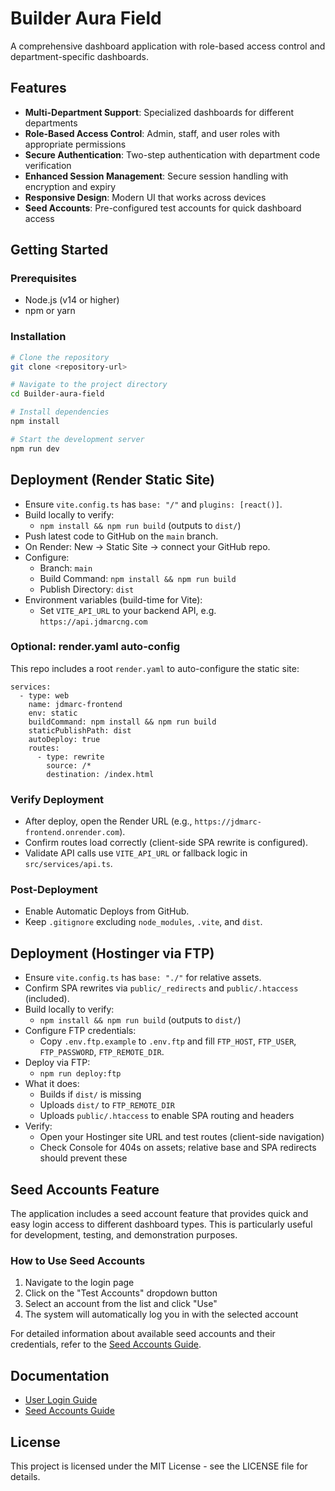 # Builder Aura Field

A comprehensive dashboard application with role-based access control and department-specific dashboards.

## Features

- **Multi-Department Support**: Specialized dashboards for different departments
- **Role-Based Access Control**: Admin, staff, and user roles with appropriate permissions
- **Secure Authentication**: Two-step authentication with department code verification
- **Enhanced Session Management**: Secure session handling with encryption and expiry
- **Responsive Design**: Modern UI that works across devices
- **Seed Accounts**: Pre-configured test accounts for quick dashboard access

## Getting Started

### Prerequisites

- Node.js (v14 or higher)
- npm or yarn

### Installation

```bash
# Clone the repository
git clone <repository-url>

# Navigate to the project directory
cd Builder-aura-field

# Install dependencies
npm install

# Start the development server
npm run dev
```

## Deployment (Render Static Site)

- Ensure `vite.config.ts` has `base: "/"` and `plugins: [react()]`.
- Build locally to verify:
  - `npm install && npm run build` (outputs to `dist/`)
- Push latest code to GitHub on the `main` branch.
- On Render: New → Static Site → connect your GitHub repo.
- Configure:
  - Branch: `main`
  - Build Command: `npm install && npm run build`
  - Publish Directory: `dist`
- Environment variables (build-time for Vite):
  - Set `VITE_API_URL` to your backend API, e.g. `https://api.jdmarcng.com`

### Optional: render.yaml auto-config

This repo includes a root `render.yaml` to auto-configure the static site:

```
services:
  - type: web
    name: jdmarc-frontend
    env: static
    buildCommand: npm install && npm run build
    staticPublishPath: dist
    autoDeploy: true
    routes:
      - type: rewrite
        source: /*
        destination: /index.html
```

### Verify Deployment

- After deploy, open the Render URL (e.g., `https://jdmarc-frontend.onrender.com`).
- Confirm routes load correctly (client-side SPA rewrite is configured).
- Validate API calls use `VITE_API_URL` or fallback logic in `src/services/api.ts`.

### Post-Deployment

- Enable Automatic Deploys from GitHub.
- Keep `.gitignore` excluding `node_modules`, `.vite`, and `dist`.

## Deployment (Hostinger via FTP)

- Ensure `vite.config.ts` has `base: "./"` for relative assets.
- Confirm SPA rewrites via `public/_redirects` and `public/.htaccess` (included).
- Build locally to verify:
  - `npm install && npm run build` (outputs to `dist/`)
- Configure FTP credentials:
  - Copy `.env.ftp.example` to `.env.ftp` and fill `FTP_HOST`, `FTP_USER`, `FTP_PASSWORD`, `FTP_REMOTE_DIR`.
- Deploy via FTP:
  - `npm run deploy:ftp`
- What it does:
  - Builds if `dist/` is missing
  - Uploads `dist/` to `FTP_REMOTE_DIR`
  - Uploads `public/.htaccess` to enable SPA routing and headers
- Verify:
  - Open your Hostinger site URL and test routes (client-side navigation)
  - Check Console for 404s on assets; relative base and SPA redirects should prevent these

## Seed Accounts Feature

The application includes a seed account feature that provides quick and easy login access to different dashboard types. This is particularly useful for development, testing, and demonstration purposes.

### How to Use Seed Accounts

1. Navigate to the login page
2. Click on the "Test Accounts" dropdown button
3. Select an account from the list and click "Use"
4. The system will automatically log you in with the selected account

For detailed information about available seed accounts and their credentials, refer to the [Seed Accounts Guide](./SEED_ACCOUNTS_GUIDE.md).

## Documentation

- [User Login Guide](./USER_LOGIN_GUIDE.md)
- [Seed Accounts Guide](./SEED_ACCOUNTS_GUIDE.md)

## License

This project is licensed under the MIT License - see the LICENSE file for details.